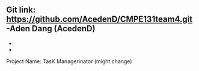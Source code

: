 Git link: https://github.com/AcedenD/CMPE131team4.git
-Aden Dang (AcedenD)
-
-
-

Project Name: TasK Managerinator (might change)


